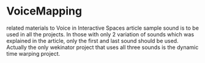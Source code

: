 # VoiceMapping
related materials to Voice in Interactive Spaces article
sample sound is to be used in all the projects. In those with only 2 variation of sounds which was explained in the article, only the first and last sound should be used.
Actually the only wekinator project that uses all three sounds is the dynamic time warping project.

